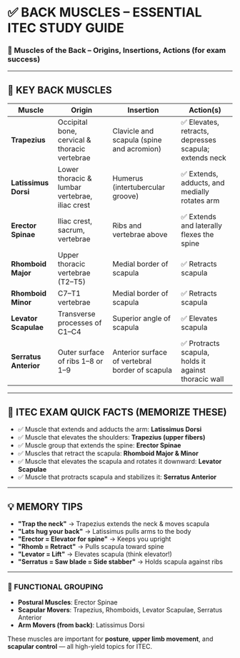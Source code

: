 
# ✅ BACK MUSCLES – ESSENTIAL ITEC STUDY GUIDE

### 📘 Muscles of the Back – Origins, Insertions, Actions (for exam success)

---

## 🔷 KEY BACK MUSCLES

| Muscle               | Origin                              | Insertion                          | Action(s)                                           |
|----------------------|--------------------------------------|-------------------------------------|------------------------------------------------------|
| **Trapezius**         | Occipital bone, cervical & thoracic vertebrae | Clavicle and scapula (spine and acromion) | ✅ Elevates, retracts, depresses scapula; extends neck |
| **Latissimus Dorsi**  | Lower thoracic & lumbar vertebrae, iliac crest | Humerus (intertubercular groove)     | ✅ Extends, adducts, and medially rotates arm         |
| **Erector Spinae**    | Iliac crest, sacrum, vertebrae       | Ribs and vertebrae above            | ✅ Extends and laterally flexes the spine             |
| **Rhomboid Major**    | Upper thoracic vertebrae (T2–T5)     | Medial border of scapula            | ✅ Retracts scapula                                   |
| **Rhomboid Minor**    | C7–T1 vertebrae                      | Medial border of scapula            | ✅ Retracts scapula                                   |
| **Levator Scapulae**  | Transverse processes of C1–C4        | Superior angle of scapula           | ✅ Elevates scapula                                   |
| **Serratus Anterior** | Outer surface of ribs 1–8 or 1–9     | Anterior surface of vertebral border of scapula | ✅ Protracts scapula, holds it against thoracic wall |

---

## 🧠 ITEC EXAM QUICK FACTS (MEMORIZE THESE)

- ✅ Muscle that extends and adducts the arm: **Latissimus Dorsi**  
- ✅ Muscle that elevates the shoulders: **Trapezius (upper fibers)**  
- ✅ Muscle group that extends the spine: **Erector Spinae**  
- ✅ Muscles that retract the scapula: **Rhomboid Major & Minor**  
- ✅ Muscle that elevates the scapula and rotates it downward: **Levator Scapulae**  
- ✅ Muscle that protracts scapula and stabilizes it: **Serratus Anterior**

---

## 💡 MEMORY TIPS

- **"Trap the neck"** → Trapezius extends the neck & moves scapula  
- **"Lats hug your back"** → Latissimus pulls arms to the body  
- **"Erector = Elevator for spine"** → Keeps you upright  
- **"Rhomb = Retract"** → Pulls scapula toward spine  
- **"Levator = Lift"** → Elevates scapula (think elevator!)  
- **"Serratus = Saw blade = Side stabber"** → Holds scapula against ribs

---

### 🎯 FUNCTIONAL GROUPING

- **Postural Muscles**: Erector Spinae  
- **Scapular Movers**: Trapezius, Rhomboids, Levator Scapulae, Serratus Anterior  
- **Arm Movers (from back)**: Latissimus Dorsi

These muscles are important for **posture**, **upper limb movement**, and **scapular control** — all high-yield topics for ITEC.

